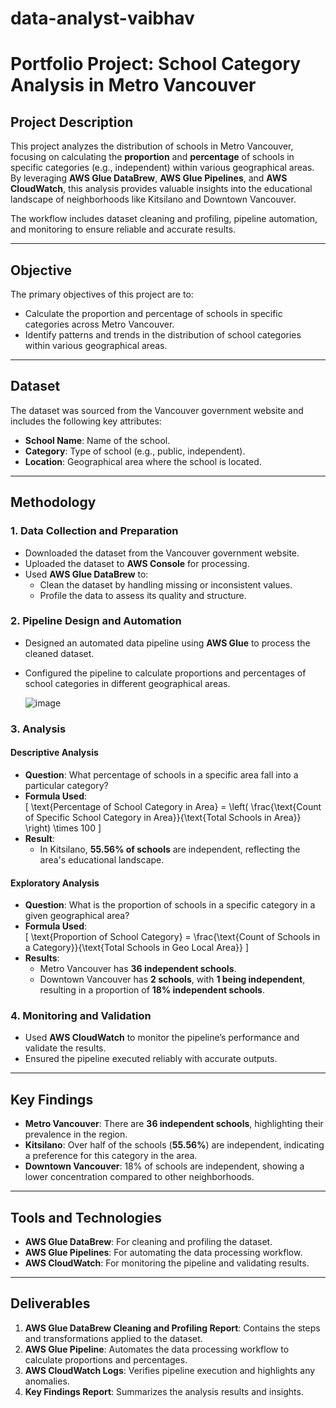 # data-analyst-vaibhav
# Portfolio Project: School Category Analysis in Metro Vancouver

## Project Description  
This project analyzes the distribution of schools in Metro Vancouver, focusing on calculating the **proportion** and **percentage** of schools in specific categories (e.g., independent) within various geographical areas. By leveraging **AWS Glue DataBrew**, **AWS Glue Pipelines**, and **AWS CloudWatch**, this analysis provides valuable insights into the educational landscape of neighborhoods like Kitsilano and Downtown Vancouver.

The workflow includes dataset cleaning and profiling, pipeline automation, and monitoring to ensure reliable and accurate results.

---

## Objective  
The primary objectives of this project are to:  
- Calculate the proportion and percentage of schools in specific categories across Metro Vancouver.  
- Identify patterns and trends in the distribution of school categories within various geographical areas.  

---

## Dataset  
The dataset was sourced from the Vancouver government website and includes the following key attributes:  
- **School Name**: Name of the school.  
- **Category**: Type of school (e.g., public, independent).  
- **Location**: Geographical area where the school is located.  

---

## Methodology  


### **1. Data Collection and Preparation**  
- Downloaded the dataset from the Vancouver government website.  
- Uploaded the dataset to **AWS Console** for processing.  
- Used **AWS Glue DataBrew** to:  
  - Clean the dataset by handling missing or inconsistent values.  
  - Profile the data to assess its quality and structure.

### **2. Pipeline Design and Automation**  
- Designed an automated data pipeline using **AWS Glue** to process the cleaned dataset.  
- Configured the pipeline to calculate proportions and percentages of school categories in different geographical areas.

  ![image](https://github.com/user-attachments/assets/e6a19bd0-5b78-4f23-95f1-5dba868a3dc7)


### **3. Analysis**  

#### **Descriptive Analysis**  
- **Question**: What percentage of schools in a specific area fall into a particular category?  
- **Formula Used**:  
  \[
  \text{Percentage of School Category in Area} = \left( \frac{\text{Count of Specific School Category in Area}}{\text{Total Schools in Area}} \right) \times 100
  \]  
- **Result**:  
  - In Kitsilano, **55.56% of schools** are independent, reflecting the area's educational landscape.  

#### **Exploratory Analysis**  
- **Question**: What is the proportion of schools in a specific category in a given geographical area?  
- **Formula Used**:  
  \[
  \text{Proportion of School Category} = \frac{\text{Count of Schools in a Category}}{\text{Total Schools in Geo Local Area}}
  \]  
- **Results**:  
  - Metro Vancouver has **36 independent schools**.  
  - Downtown Vancouver has **2 schools**, with **1 being independent**, resulting in a proportion of **18% independent schools**.  

### **4. Monitoring and Validation**  
- Used **AWS CloudWatch** to monitor the pipeline’s performance and validate the results.  
- Ensured the pipeline executed reliably with accurate outputs.

---

## Key Findings  
- **Metro Vancouver**: There are **36 independent schools**, highlighting their prevalence in the region.  
- **Kitsilano**: Over half of the schools (**55.56%**) are independent, indicating a preference for this category in the area.  
- **Downtown Vancouver**: 18% of schools are independent, showing a lower concentration compared to other neighborhoods.  

---

## Tools and Technologies  
- **AWS Glue DataBrew**: For cleaning and profiling the dataset.  
- **AWS Glue Pipelines**: For automating the data processing workflow.  
- **AWS CloudWatch**: For monitoring the pipeline and validating results.  

---

## Deliverables  
1. **AWS Glue DataBrew Cleaning and Profiling Report**: Contains the steps and transformations applied to the dataset.  
2. **AWS Glue Pipeline**: Automates the data processing workflow to calculate proportions and percentages.  
3. **AWS CloudWatch Logs**: Verifies pipeline execution and highlights any anomalies.  
4. **Key Findings Report**: Summarizes the analysis results and insights.  


